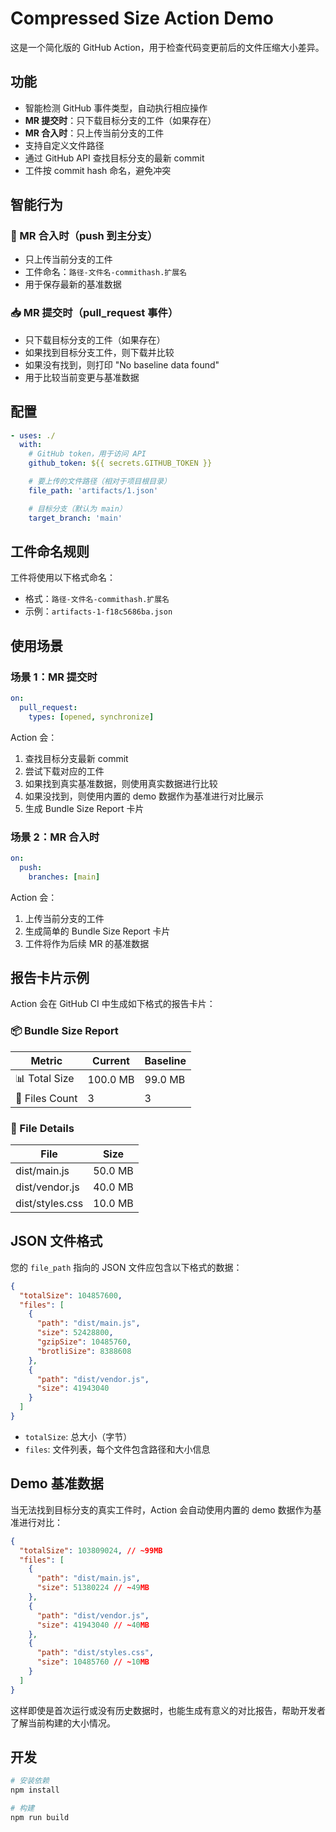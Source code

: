 # Compressed Size Action Demo

这是一个简化版的 GitHub Action，用于检查代码变更前后的文件压缩大小差异。

## 功能

- 智能检测 GitHub 事件类型，自动执行相应操作
- **MR 提交时**：只下载目标分支的工件（如果存在）
- **MR 合入时**：只上传当前分支的工件
- 支持自定义文件路径
- 通过 GitHub API 查找目标分支的最新 commit
- 工件按 commit hash 命名，避免冲突

## 智能行为

### 🔄 MR 合入时（push 到主分支）

- 只上传当前分支的工件
- 工件命名：`路径-文件名-commithash.扩展名`
- 用于保存最新的基准数据

### 📥 MR 提交时（pull_request 事件）

- 只下载目标分支的工件（如果存在）
- 如果找到目标分支工件，则下载并比较
- 如果没有找到，则打印 "No baseline data found"
- 用于比较当前变更与基准数据

## 配置

```yaml
- uses: ./
  with:
    # GitHub token，用于访问 API
    github_token: ${{ secrets.GITHUB_TOKEN }}

    # 要上传的文件路径（相对于项目根目录）
    file_path: 'artifacts/1.json'

    # 目标分支（默认为 main）
    target_branch: 'main'
```

## 工件命名规则

工件将使用以下格式命名：

- 格式：`路径-文件名-commithash.扩展名`
- 示例：`artifacts-1-f18c5686ba.json`

## 使用场景

### 场景 1：MR 提交时

```yaml
on:
  pull_request:
    types: [opened, synchronize]
```

Action 会：

1. 查找目标分支最新 commit
2. 尝试下载对应的工件
3. 如果找到真实基准数据，则使用真实数据进行比较
4. 如果没找到，则使用内置的 demo 数据作为基准进行对比展示
5. 生成 Bundle Size Report 卡片

### 场景 2：MR 合入时

```yaml
on:
  push:
    branches: [main]
```

Action 会：

1. 上传当前分支的工件
2. 生成简单的 Bundle Size Report 卡片
3. 工件将作为后续 MR 的基准数据

## 报告卡片示例

Action 会在 GitHub CI 中生成如下格式的报告卡片：

### 📦 Bundle Size Report

| Metric         | Current  | Baseline |
| -------------- | -------- | -------- |
| 📊 Total Size  | 100.0 MB | 99.0 MB  |
| 📁 Files Count | 3        | 3        |

### 📄 File Details

| File            | Size    |
| --------------- | ------- |
| dist/main.js    | 50.0 MB |
| dist/vendor.js  | 40.0 MB |
| dist/styles.css | 10.0 MB |

## JSON 文件格式

您的 `file_path` 指向的 JSON 文件应包含以下格式的数据：

```json
{
  "totalSize": 104857600,
  "files": [
    {
      "path": "dist/main.js",
      "size": 52428800,
      "gzipSize": 10485760,
      "brotliSize": 8388608
    },
    {
      "path": "dist/vendor.js",
      "size": 41943040
    }
  ]
}
```

- `totalSize`: 总大小（字节）
- `files`: 文件列表，每个文件包含路径和大小信息

## Demo 基准数据

当无法找到目标分支的真实工件时，Action 会自动使用内置的 demo 数据作为基准进行对比：

```json
{
  "totalSize": 103809024, // ~99MB
  "files": [
    {
      "path": "dist/main.js",
      "size": 51380224 // ~49MB
    },
    {
      "path": "dist/vendor.js",
      "size": 41943040 // ~40MB
    },
    {
      "path": "dist/styles.css",
      "size": 10485760 // ~10MB
    }
  ]
}
```

这样即使是首次运行或没有历史数据时，也能生成有意义的对比报告，帮助开发者了解当前构建的大小情况。

## 开发

```bash
# 安装依赖
npm install

# 构建
npm run build
```

